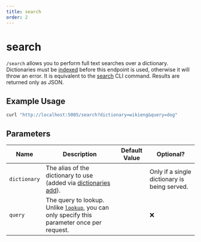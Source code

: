 ```yaml
---
title: search
order: 2
---
```


# search

`/search` allows you to perform full text searches over a dictionary. Dictionaries must be [indexed](../cli/index) before this endpoint is used, otherwise it will throw an error. It is equivalent to the [search](../cli/search) CLI command. Results are returned only as JSON.

## Example Usage

```bash
curl "http://localhost:5005/search?dictionary=wikieng&query=dog"
```

## Parameters

| Name         | Description                                                                                             | Default Value | Optional?                                    |
| ------------ | ------------------------------------------------------------------------------------------------------- | ------------- | -------------------------------------------- |
| `dictionary` | The alias of the dictionary to use (added via [dictionaries add](../cli/dictionaries#add)).             |               | Only if a single dictionary is being served. |
| `query`      | The query to lookup. Unlike [`lookup`](./lookup), you can only specify this parameter once per request. |               | ❌                                            |
 